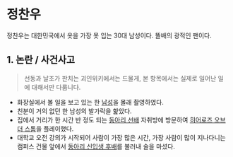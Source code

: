 # 정찬우
정찬우는 대한민국에서 옷을 가장 못 입는 30대 남성이다. 똘배의 광적인 팬이다. 

## 1. 논란 / 사건사고
> 선동과 날조가 판치는 괴인위키에서는 드물게, 본 항목에서는 실제로 일어난 일에 대해서만 다룹니다.<br/>

- 화장실에서 볼 일을 보고 있는 한 [남성](./ih.md)을 몰래 촬영하였다.
- 친분이 거의 없던 한 남성의 발가락을 핥았다.
- 집에서 거리가 한 시간 반 정도 되는 [동아리 선배](./ys.md) 자취방에 방문하여 [히어로즈 오브 더 스톰](https://namu.wiki/w/%EA%B0%93%EA%B2%9C)을 플레이했다.
- 대학교 오전 강의가 시작되어 사람이 가장 많은 시간, 가장 사람이 많이 지나다니는 캠퍼스 건물 앞에서 [동아리 신입생 후배](./jh.md)를 불러내 술을 마셨다.
